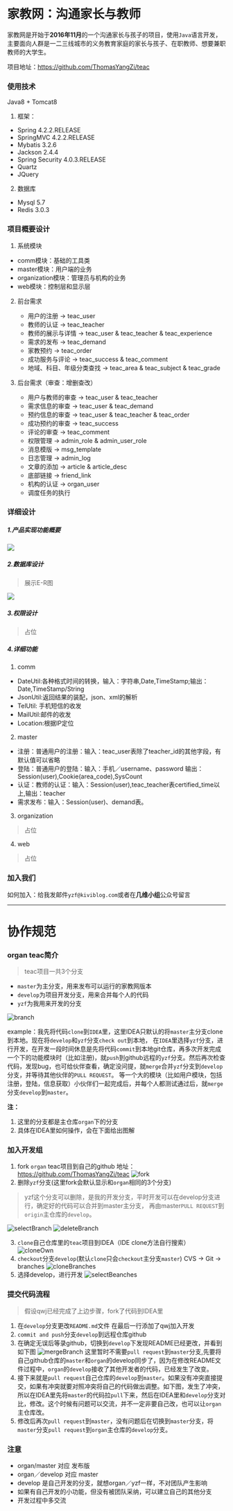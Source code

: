 # 家教网：沟通家长与教师

家教网是开始于**2016年11月**的一个沟通家长与孩子的项目，使用`Java`语言开发，主要面向人群是一二三线城市的义务教育家庭的家长与孩子、在职教师、想要兼职教师的大学生。

项目地址：https://github.com/ThomasYangZi/teac
### 使用技术
Java8 + Tomcat8

1. 框架：

  + Spring 4.2.2.RELEASE
  + SpringMVC 4.2.2.RELEASE
  + Mybatis 3.2.6
  + Jackson 2.4.4
  + Spring Security 4.0.3.RELEASE
  + Quartz
  + JQuery
  
2. 数据库

  + Mysql 5.7
  + Redis 3.0.3

### 项目概要设计
1. 系统模块
  + comm模块：基础的工具类
  + master模块：用户端的业务
  + organization模块：管理员与机构的业务
  + web模块：控制层和显示层

2. 前台需求
    + 用户的注册 -> teac_user
    + 教师的认证 -> teac_teacher
    + 教师的展示与详情 -> teac_user & teac_teacher & teac_experience
    + 需求的发布 -> teac_demand
    + 家教预约 -> teac_order
    + 成功服务与评论 -> teac_success & teac_comment
    + 地域、科目、年级分类查找 -> teac_area & teac_subject & teac_grade

3. 后台需求（审查：增删查改）
    + 用户与教师的审查 -> teac_user & teac_teacher
    + 需求信息的审查 -> teac_user & teac_demand
    + 预约信息的审查 -> teac_user & teac_teacher & teac_order
    + 成功预约的审查 -> teac_success
    + 评论的审查 -> teac_comment
    + 权限管理 -> admin_role & admin_user_role
    + 消息模版 -> msg_template
    + 日志管理 -> admin_log
    + 文章的添加 -> article & article_desc
    + 底部链接 -> friend_link
    + 机构的认证 -> organ_user
    + 调度任务的执行

### 详细设计
##### 1.产品实现功能概要

![](img/teac.png)

##### 2.数据库设计
> 展示E-R图

![](img/teac_E-R.png)

##### 3.权限设计

>占位

##### 4.详细功能

1. comm
  - DateUtil:各种格式时间的转换，输入：字符串,Date,TimeStamp;输出：Date,TimeStamp/String
  - JsonUtil:返回结果的装配，json、xml的解析
  - TelUtil: 手机短信的收发
  - MailUtil:邮件的收发
  - Location:根据IP定位

2. master
  - 注册：普通用户的注册：输入：teac_user表除了teacher_id的其他字段，有默认值可以省略
  - 登陆：普通用户的登陆：输入：手机／username、password 输出：Session(user),Cookie(area_code),SysCount
  - 认证：教师的认证：输入：Session(user),teac_teacher表certified_time以上,输出：teacher
  - 需求发布：输入：Session(user)、demand表。

3. organization
>占位
4. web
>占位

### 加入我们

如何加入：给我发邮件`yzf@kiviblog.com`或者在**几维小组**公众号留言

---

# 协作规范
### organ teac简介

>teac项目一共3个分支

+ `master`为主分支，用来发布可以运行的家教网版本
+ `develop`为项目开发分支，用来合并每个人的代码
+ `yzf`为我用来开发的分支

![branch](img/branches.png)

example：我先将代码`clone`到`IDEA`里，这里IDEA只默认的将`master`主分支clone到本地。现在将`develop`和`yzf`分支`check out`到本地，
在`IDEA`里选择`yzf`分支，进行开发，在开发一段时间休息是先将代码`commit`到本地git仓库，再多次开发完成一个下的功能模块时（比如注册)，就`push`到github远程的`yzf`分支。然后再次检查代码，发现bug，也可给伙伴查看，确定没问提，就`merge`合并`yzf`分支到`develop`分支，并等待其他伙伴的`PULL REQUEST`。
等一个大的模块（比如用户模块，包括注册，登陆，信息获取）小伙伴们一起完成后，并每个人都测试通过后，就`merge`分支`develop`到`master`。

<strong>注：</strong>
1. 这里的分支都是主仓库`organ`下的分支
2. 具体在IDEA里如何操作，会在下面给出图解

### 加入开发组
1. fork `organ` teac项目到自己的github 地址：https://github.com/ThomasYangZi/teac
![fork](img/fork.png)
2. 删除`yzf`分支(这里fork会默认显示和`organ`相同的3个分支)

>yzf这个分支可以删除，是我的开发分支，平时开发可以在develop分支进行，确定好的代码可以合并到master主分支，
再由master`PULL REQUEST`到`origin`主仓库的`develop`。

![selectBranch](img/selectBranch.png)
![deleteBranch](img/deleteBranch.png)

3. `clone`自己仓库里的`teac`项目到IDEA（IDE clone方法自行搜索）
![cloneOwn](img/cloneOwn.png)
4. `checkout`分支`develop`(默认`clone`只会`checkout`主分支`master`)
CVS -> Git -> branches
![cloneBranches](img/cloneBranches.png)
5. 选择develop，进行开发
![selectBeanches](img/selectBranches.png)

### 提交代码流程

>假设qwj已经完成了上边步骤，fork了代码到IDEA里

1. 在`develop`分支更改`README.md`文件
在最后一行添加了qwj加入开发
2. `commit and push`分支`develop`到远程仓库github
3. 在确定无误后等录github，切换到`develop`下发现README已经更改，并看到如下图
![mergeBranch](img/mergeBranch.png)
这里暂时不需要`pull request`到`master`分支,先要将自己github仓库的`master`和`organ`的develop同步了，因为在修改README文件过程中，`organ`的`develop`接收了其他开发者的代码，已经发生了改变。
4. 接下来就是`pull request`自己仓库的`develop`到`master`。如果没有冲突直接提交，如果有冲突就要对照冲突将自己的代码做出调整。如下图，发生了冲突，所以在IDEA里先将`master`的代码拉`pull`下来，然后在IDEA里和`develop`分支对比，修改。这个时候有问题可以交流，并不一定非要自己改，也可以让`organ`主仓库改。
5. 修改后再次`pull request`到`master`，没有问题后在切换到`master`分支，将`master`分支`pull request`到`organ`主仓库的`develop`分支。

### 注意
+ organ/master 对应 发布版
+ organ／develop 对应 master
+ develop 是自己开发的分支，就想organ／yzf一样，不对团队产生影响
+ 如果有自己开发的小功能，但没有被团队采纳，可以建立自己的其他分支
+ 开发过程中多交流

